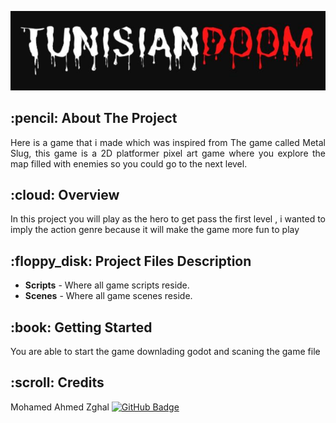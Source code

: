 <p align="center"> 
  <img src="untissstled-modified.png" alt="game logo">
</p>

<h2 id="about-the-project"> :pencil: About The Project</h2>



  <p align="justify"> 
    Here is a game that i made which was inspired from The game called Metal Slug, this game is a 2D platformer pixel art game where you explore  the map filled with enemies so you could go to the next level. 
</p>

<h2 id="overview"> :cloud: Overview</h2>
<p align="justify"> 
  In this project you will play as the hero to get pass the first level , i wanted to imply the action  genre because it will make the game more fun to play 
 </p2>
 <h2 id="project-files-description"> :floppy_disk: Project Files Description</h2>
  <ul>
  <li><b>Scripts</b> - Where all game scripts reside.</li>
  <li><b>Scenes</b> - Where all game scenes reside.</li>
 
  
</ul>

<h2 id="getting-started"> :book: Getting Started</h2>
<p>You are able to start the game downlading godot and scaning the game file</p>



<h2 id="credits"> :scroll: Credits</h2>

Mohamed Ahmed Zghal 
[![GitHub Badge](https://img.shields.io/badge/GitHub-100000?style=for-the-badge&logo=github&logoColor=white)](https://github.com/ahmed0097)

